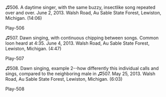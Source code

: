 ♫506. A daytime singer, with the same buzzy, insectlike song repeated
over and over. June 2, 2013. Walsh Road, Au Sable State Forest,
Lewiston, Michigan. (14:06)

Play-506

♫507. Dawn singing, with continuous chipping between songs. Common loon
heard at 4:35. June 4, 2013. Walsh Road, Au Sable State Forest,
Lewiston, Michigan. (4:47)

Play-507

♫508. Dawn singing, example 2--how differently this individual calls
and sings, compared to the neighboring male in ♫507. May 25, 2013. Walsh
Road, Au Sable State Forest, Lewiston, Michigan. (6:03)

Play-508


